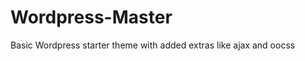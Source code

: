 Wordpress-Master
================

Basic Wordpress starter theme with added extras like ajax and oocss
